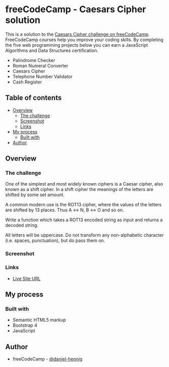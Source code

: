 # freeCodeCamp - Caesars Cipher solution

This is a solution to the [Caesars Cipher challenge on freeCodeCamp](https://www.freecodecamp.org/learn/javascript-algorithms-and-data-structures/javascript-algorithms-and-data-structures-projects/roman-numeral-converter). FreeCodeCamp courses help you improve your coding skills. By completing the five web programming projects below you can earn a JavaScript Algorithms and Data Structures certification.
- Palindrome Checker
- Roman Numeral Converter
- Caesars Cipher
- Telephone Number Validator
- Cash Register

## Table of contents

- [Overview](#overview)
  - [The challenge](#the-challenge)
  - [Screenshot](#screenshot)
  - [Links](#links)
- [My process](#my-process)
  - [Built with](#built-with)
- [Author](#author)

## Overview

### The challenge

One of the simplest and most widely known ciphers is a Caesar cipher, also known as a shift cipher. In a shift cipher the meanings of the letters are shifted by some set amount.

A common modern use is the ROT13 cipher, where the values of the letters are shifted by 13 places. Thus A ↔ N, B ↔ O and so on.

Write a function which takes a ROT13 encoded string as input and returns a decoded string.

All letters will be uppercase. Do not transform any non-alphabetic character (i.e. spaces, punctuation), but do pass them on.

### Screenshot



### Links

- [Live Site URL](https://caesarscipher-by-danielhennig.netlify.app/)

## My process

### Built with

- Semantic HTML5 markup
- Bootstrap 4
- JavaScript

## Author

- freeCodeCamp - [@daniel-hennig](https://www.freecodecamp.org/daniel-hennig)
